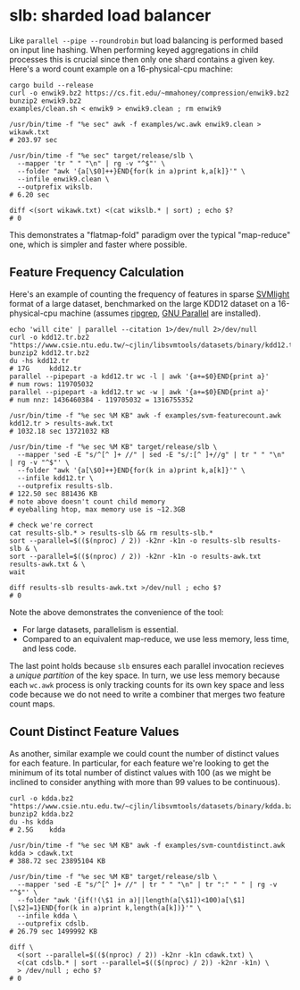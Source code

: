 # slb: sharded load balancer

Like `parallel --pipe --roundrobin` but load balancing is performed based on input line hashing. When performing keyed aggregations in child processes this is crucial since then only one shard contains a given key. Here's a word count example on a 16-physical-cpu machine:

```
cargo build --release
curl -o enwik9.bz2 https://cs.fit.edu/~mmahoney/compression/enwik9.bz2
bunzip2 enwik9.bz2
examples/clean.sh < enwik9 > enwik9.clean ; rm enwik9

/usr/bin/time -f "%e sec" awk -f examples/wc.awk enwik9.clean > wikawk.txt
# 203.97 sec

/usr/bin/time -f "%e sec" target/release/slb \
  --mapper 'tr " " "\n" | rg -v "^$"' \
  --folder "awk '{a[\$0]++}END{for(k in a)print k,a[k]}'" \
  --infile enwik9.clean \
  --outprefix wikslb.
# 6.20 sec

diff <(sort wikawk.txt) <(cat wikslb.* | sort) ; echo $?
# 0
```

This demonstrates a "flatmap-fold" paradigm over the typical "map-reduce" one, which is simpler and faster where possible.

## Feature Frequency Calculation

Here's an example of counting the frequency of features in sparse [SVMlight](https://www.cs.cornell.edu/people/tj/svm_light/) format of a large dataset, benchmarked on the large KDD12 dataset on a 16-physical-cpu machine (assumes [ripgrep](https://github.com/BurntSushi/ripgrep), [GNU Parallel](https://www.gnu.org/software/parallel/) are installed).

```
echo 'will cite' | parallel --citation 1>/dev/null 2>/dev/null
curl -o kdd12.tr.bz2 "https://www.csie.ntu.edu.tw/~cjlin/libsvmtools/datasets/binary/kdd12.tr.bz2"
bunzip2 kdd12.tr.bz2
du -hs kdd12.tr 
# 17G     kdd12.tr
parallel --pipepart -a kdd12.tr wc -l | awk '{a+=$0}END{print a}'
# num rows: 119705032
parallel --pipepart -a kdd12.tr wc -w | awk '{a+=$0}END{print a}'
# num nnz: 1436460384 - 119705032 = 1316755352

/usr/bin/time -f "%e sec %M KB" awk -f examples/svm-featurecount.awk kdd12.tr > results-awk.txt
# 1032.18 sec 13721032 KB

/usr/bin/time -f "%e sec %M KB" target/release/slb \
  --mapper 'sed -E "s/^[^ ]+ //" | sed -E "s/:[^ ]+//g" | tr " " "\n" | rg -v "^$"' \
  --folder "awk '{a[\$0]++}END{for(k in a)print k,a[k]}'" \
  --infile kdd12.tr \
  --outprefix results-slb.
# 122.50 sec 881436 KB
# note above doesn't count child memory
# eyeballing htop, max memory use is ~12.3GB

# check we're correct
cat results-slb.* > results-slb && rm results-slb.*
sort --parallel=$(($(nproc) / 2)) -k2nr -k1n -o results-slb results-slb & \
sort --parallel=$(($(nproc) / 2)) -k2nr -k1n -o results-awk.txt results-awk.txt & \
wait

diff results-slb results-awk.txt >/dev/null ; echo $?
# 0
```

Note the above demonstrates the convenience of the tool:

* For large datasets, parallelism is essential.
* Compared to an equivalent map-reduce, we use less memory, less time, and less code.

The last point holds because `slb` ensures each parallel invocation recieves a _unique partition_ of the key space. In turn, we use less memory because each `wc.awk` process is only tracking counts for its own key space and less code because we do not need to write a combiner that merges two feature count maps.

## Count Distinct Feature Values

As another, similar example we could count the number of distinct values for each feature. In particular, for each feature we're looking to get the minimum of its total number of distinct values with 100 (as we might be inclined to consider anything with more than 99 values to be continuous).

```
curl -o kdda.bz2 "https://www.csie.ntu.edu.tw/~cjlin/libsvmtools/datasets/binary/kdda.bz2"
bunzip2 kdda.bz2
du -hs kdda
# 2.5G    kdda

/usr/bin/time -f "%e sec %M KB" awk -f examples/svm-countdistinct.awk kdda > cdawk.txt
# 388.72 sec 23895104 KB

/usr/bin/time -f "%e sec %M KB" target/release/slb \
  --mapper 'sed -E "s/^[^ ]+ //" | tr " " "\n" | tr ":" " " | rg -v "^$"' \
  --folder "awk '{if(!(\$1 in a)||length(a[\$1])<100)a[\$1][\$2]=1}END{for(k in a)print k,length(a[k])}'" \
  --infile kdda \
  --outprefix cdslb.
# 26.79 sec 1499992 KB

diff \
  <(sort --parallel=$(($(nproc) / 2)) -k2nr -k1n cdawk.txt) \
  <(cat cdslb.* | sort --parallel=$(($(nproc) / 2)) -k2nr -k1n) \
  > /dev/null ; echo $?
# 0
```


